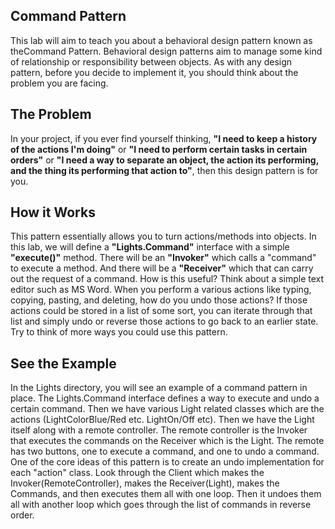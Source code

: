 ## Command Pattern
This lab will aim to teach you about a behavioral design pattern known as theCommand Pattern. 
Behavioral design patterns aim to manage some kind of relationship or responsibility between objects.
As with any design pattern, before you decide to implement it, you should think about the problem you
are facing.

## The Problem
In your project, if you ever find yourself thinking, **"I need to keep a history of
the actions I'm doing"** or **"I need to perform certain tasks in certain orders"** or
**"I need a way to separate an object, the action its performing, and the thing its
performing that action to"**, then this design pattern is for you.

## How it Works
This pattern essentially allows you to turn actions/methods into objects. In this lab,
we will define a **"Lights.Command"** interface with a simple **"execute()"** method. There will be
an **"Invoker"** which calls a "command" to execute a method. And there will be a 
**"Receiver"** which that can carry out the request of a command. How is this useful? Think
about a simple text editor such as MS Word. When you perform a various actions like
typing, copying, pasting, and deleting, how do you undo those actions? If those
actions could be stored in a list of some sort, you can iterate through that list
and simply undo or reverse those actions to go back to an earlier state. Try to think
of more ways you could use this pattern.

## See the Example
In the Lights directory, you will see an example of a command pattern in place. The Lights.Command interface defines
a way to execute and undo a certain command. Then we have various Light related 
classes which are the actions (LightColorBlue/Red etc. LightOn/Off etc). Then 
we have the Light itself along with a remote controller. The remote controller is
the Invoker that executes the commands on the Receiver which is the Light. The 
remote has two buttons, one to execute a command, and one to undo a command. One 
of the core ideas of this pattern is to create an undo implementation for each
"action" class. Look through the Client which makes the Invoker(RemoteController), 
makes the Receiver(Light), makes the Commands, and then executes them all with one
loop. Then it undoes them all with another loop which goes through the list of commands
in reverse order. 


